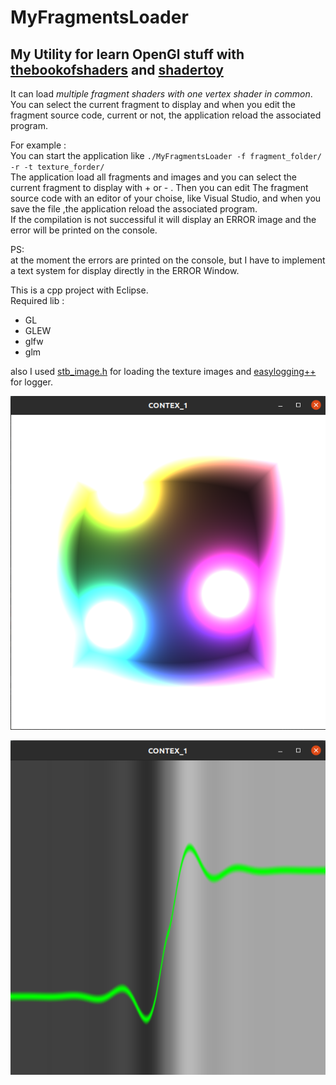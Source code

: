 # MyFragmentsLoader
My Utility for learn OpenGl stuff with [thebookofshaders](https://thebookofshaders.com/) and [shadertoy](https://www.shadertoy.com)
--------

It can load *multiple fragment shaders with one vertex shader in common*.   
You can select the current fragment to display and when you edit the fragment source code, current or not, the application reload the associated program.   

For example :   
You can start the application like ``./MyFragmentsLoader -f fragment_folder/ -r -t texture_forder/``  
The application load all fragments and images and you can select the current fragment to display with + or - .
Then you can edit The fragment source code with an editor of your choise, like Visual Studio, and when you save the file ,the application reload the associated program.   
If the compilation is not successiful it will display an ERROR image and the error will be printed on the console.   

PS:   
at the moment the errors are printed on the console, but I have to implement a text system for display directly in the ERROR Window.
   

This is a cpp project with Eclipse.  
Required lib :   
* GL
* GLEW
* glfw
* glm
   
also I used [stb_image.h](https://github.com/nothings/stb/blob/master/stb_image.h) for loading the texture images and [easylogging++](https://github.com/amrayn/easyloggingpp) for logger.





![todo](img.png)

![todo](img2.png)
